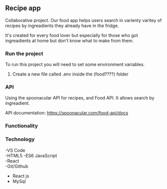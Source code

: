 ## Recipe app

Collaborative project.
Our food app helps users search in varienty varitey of recipes by ingreadients they already have in the fridge.

It's created for every food lover but especially for those who got ingreadients at home but don't know what to make from them.

### Run the project

To run this project you will need to set some environment variables.

1. Create a new file called .env inside the (food????) folder

### API

Using the spoonacular API for recipes, and Food API. It allows search by ingreadient.

API documentation: https://spoonacular.com/food-api/docs

### Functionality

### Technology

-VS Code </br>
-HTML5
-ES6 JavaScript </br>
-React </br>
-Git/Github

- React js
- MySql
